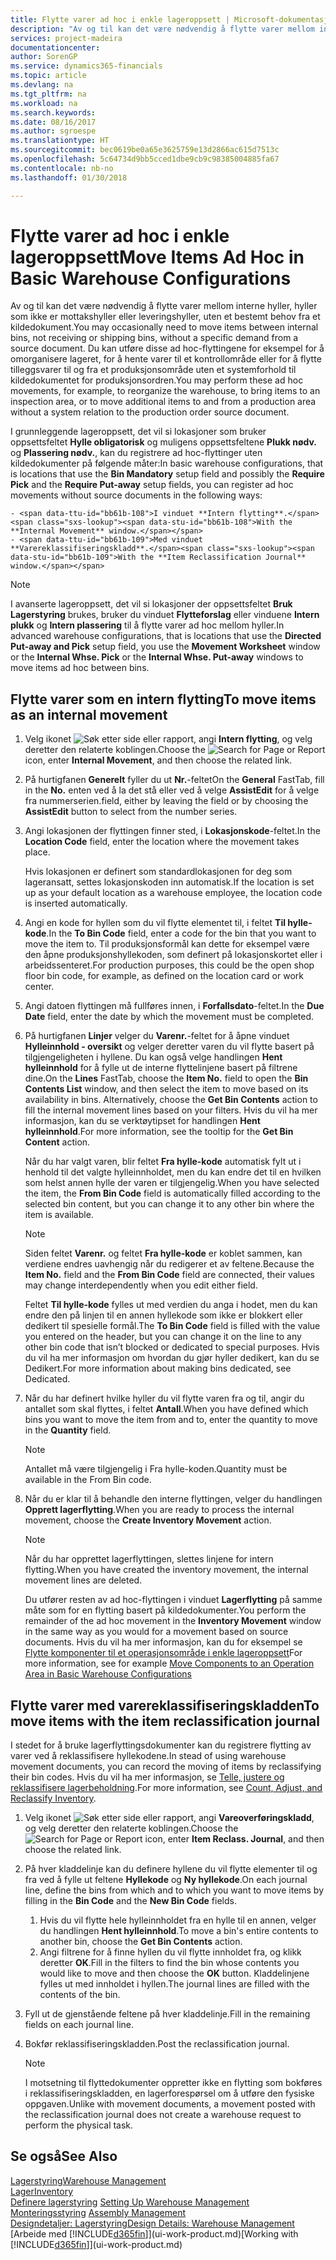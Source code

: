 ```yaml
---
title: Flytte varer ad hoc i enkle lageroppsett | Microsoft-dokumentasjon
description: "Av og til kan det være nødvendig å flytte varer mellom interne hyller, hyller som ikke er mottakshyller eller leveringshyller, uten et bestemt behov fra et kildedokument. Du kan utføre disse ad hoc-flyttingene for eksempel for å omorganisere lageret, for å hente varer til et kontrollområde eller for å flytte tilleggsvarer til og fra et produksjonsområde uten et systemforhold til kildedokumentet for produksjonsordren."
services: project-madeira
documentationcenter: 
author: SorenGP
ms.service: dynamics365-financials
ms.topic: article
ms.devlang: na
ms.tgt_pltfrm: na
ms.workload: na
ms.search.keywords: 
ms.date: 08/16/2017
ms.author: sgroespe
ms.translationtype: HT
ms.sourcegitcommit: bec0619be0a65e3625759e13d2866ac615d7513c
ms.openlocfilehash: 5c64734d9bb5cced1dbe9cb9c98385004885fa67
ms.contentlocale: nb-no
ms.lasthandoff: 01/30/2018

---
```

# <a name="move-items-ad-hoc-in-basic-warehouse-configurations"></a><span data-ttu-id="bb61b-104">Flytte varer ad hoc i enkle lageroppsett</span><span class="sxs-lookup"><span data-stu-id="bb61b-104">Move Items Ad Hoc in Basic Warehouse Configurations</span></span>
<span data-ttu-id="bb61b-105">Av og til kan det være nødvendig å flytte varer mellom interne hyller, hyller som ikke er mottakshyller eller leveringshyller, uten et bestemt behov fra et kildedokument.</span><span class="sxs-lookup"><span data-stu-id="bb61b-105">You may occasionally need to move items between internal bins, not receiving or shipping bins, without a specific demand from a source document.</span></span> <span data-ttu-id="bb61b-106">Du kan utføre disse ad hoc-flyttingene for eksempel for å omorganisere lageret, for å hente varer til et kontrollområde eller for å flytte tilleggsvarer til og fra et produksjonsområde uten et systemforhold til kildedokumentet for produksjonsordren.</span><span class="sxs-lookup"><span data-stu-id="bb61b-106">You may perform these ad hoc movements, for example, to reorganize the warehouse, to bring items to an inspection area, or to move additional items to and from a production area without a system relation to the production order source document.</span></span>  

<span data-ttu-id="bb61b-107">I grunnleggende lageroppsett, det vil si lokasjoner som bruker oppsettsfeltet **Hylle obligatorisk** og muligens oppsettsfeltene **Plukk nødv.** og **Plassering nødv.**, kan du registrere ad hoc-flyttinger uten kildedokumenter på følgende måter:</span><span class="sxs-lookup"><span data-stu-id="bb61b-107">In basic warehouse configurations, that is locations that use the **Bin Mandatory** setup field and possibly the **Require Pick** and the **Require Put-away** setup fields, you can register ad hoc movements without source documents in the following ways:</span></span>  

    - <span data-ttu-id="bb61b-108">I vinduet **Intern flytting**.</span><span class="sxs-lookup"><span data-stu-id="bb61b-108">With the **Internal Movement** window.</span></span>  
    - <span data-ttu-id="bb61b-109">Med vinduet **Varereklassifiseringskladd**.</span><span class="sxs-lookup"><span data-stu-id="bb61b-109">With the **Item Reclassification Journal** window.</span></span>  

> [!NOTE]  
>  <span data-ttu-id="bb61b-110">I avanserte lageroppsett, det vil si lokasjoner der oppsettsfeltet **Bruk Lagerstyring** brukes, bruker du vinduet **Flytteforslag** eller vinduene **Intern plukk** og **Intern plassering** til å flytte varer ad hoc mellom hyller.</span><span class="sxs-lookup"><span data-stu-id="bb61b-110">In advanced warehouse configurations, that is locations that use the **Directed Put-away and Pick** setup field, you use the **Movement Worksheet** window or the **Internal Whse. Pick** or the **Internal Whse. Put-away** windows to move items ad hoc between bins.</span></span>  

## <a name="to-move-items-as-an-internal-movement"></a><span data-ttu-id="bb61b-111">Flytte varer som en intern flytting</span><span class="sxs-lookup"><span data-stu-id="bb61b-111">To move items as an internal movement</span></span>  
1.  <span data-ttu-id="bb61b-112">Velg ikonet ![Søk etter side eller rapport](media/ui-search/search_small.png "Søk etter side eller rapport"), angi **Intern flytting**, og velg deretter den relaterte koblingen.</span><span class="sxs-lookup"><span data-stu-id="bb61b-112">Choose the ![Search for Page or Report](media/ui-search/search_small.png "Search for Page or Report icon") icon, enter **Internal Movement**, and then choose the related link.</span></span>  
2.  <span data-ttu-id="bb61b-113">På hurtigfanen **Generelt** fyller du ut **Nr.**-feltet</span><span class="sxs-lookup"><span data-stu-id="bb61b-113">On the **General** FastTab, fill in the **No.**</span></span> <span data-ttu-id="bb61b-114">enten ved å la det stå eller ved å velge **AssistEdit** for å velge fra nummerserien.</span><span class="sxs-lookup"><span data-stu-id="bb61b-114">field, either by leaving the field or by choosing the **AssistEdit** button to select from the number series.</span></span>  
3.  <span data-ttu-id="bb61b-115">Angi lokasjonen der flyttingen finner sted, i **Lokasjonskode**-feltet.</span><span class="sxs-lookup"><span data-stu-id="bb61b-115">In the **Location Code** field, enter the location where the movement takes place.</span></span>  

    <span data-ttu-id="bb61b-116">Hvis lokasjonen er definert som standardlokasjonen for deg som lageransatt, settes lokasjonskoden inn automatisk.</span><span class="sxs-lookup"><span data-stu-id="bb61b-116">If the location is set up as your default location as a warehouse employee, the location code is inserted automatically.</span></span>  
4.  <span data-ttu-id="bb61b-117">Angi en kode for hyllen som du vil flytte elementet til, i feltet **Til hylle-kode**.</span><span class="sxs-lookup"><span data-stu-id="bb61b-117">In the **To Bin Code** field, enter a code for the bin that you want to move the item to.</span></span> <span data-ttu-id="bb61b-118">Til produksjonsformål kan dette for eksempel være den åpne produksjonshyllekoden, som definert på lokasjonskortet eller i arbeidssenteret.</span><span class="sxs-lookup"><span data-stu-id="bb61b-118">For production purposes, this could be the open shop floor bin code, for example, as defined on the location card or work center.</span></span>  
5.  <span data-ttu-id="bb61b-119">Angi datoen flyttingen må fullføres innen, i **Forfallsdato**-feltet.</span><span class="sxs-lookup"><span data-stu-id="bb61b-119">In the **Due Date** field, enter the date by which the movement must be completed.</span></span>  
6.  <span data-ttu-id="bb61b-120">På hurtigfanen **Linjer** velger du **Varenr.**-feltet for å åpne vinduet **Hylleinnhold - oversikt** og velger deretter varen du vil flytte basert på tilgjengeligheten i hyllene. Du kan også velge handlingen **Hent hylleinnhold** for å fylle ut de interne flyttelinjene basert på filtrene dine.</span><span class="sxs-lookup"><span data-stu-id="bb61b-120">On the **Lines** FastTab, choose the **Item No.** field to open the **Bin Contents List** window, and then select the item to move based on its availability in bins. Alternatively, choose the **Get Bin Contents** action to fill the internal movement lines based on your filters.</span></span> <span data-ttu-id="bb61b-121">Hvis du vil ha mer informasjon, kan du se verktøytipset for handlingen **Hent hylleinnhold**.</span><span class="sxs-lookup"><span data-stu-id="bb61b-121">For more information, see the tooltip for the **Get Bin Content** action.</span></span>   

    <span data-ttu-id="bb61b-122">Når du har valgt varen, blir feltet **Fra hylle-kode** automatisk fylt ut i henhold til det valgte hylleinnholdet, men du kan endre det til en hvilken som helst annen hylle der varen er tilgjengelig.</span><span class="sxs-lookup"><span data-stu-id="bb61b-122">When you have selected the item, the **From Bin Code** field is automatically filled according to the selected bin content, but you can change it to any other bin where the item is available.</span></span>  

    > [!NOTE]  
    >  <span data-ttu-id="bb61b-123">Siden feltet **Varenr.** og feltet **Fra hylle-kode** er koblet sammen, kan verdiene endres uavhengig når du redigerer et av feltene.</span><span class="sxs-lookup"><span data-stu-id="bb61b-123">Because the **Item No.** field and the **From Bin Code** field are connected, their values may change interdependently when you edit either field.</span></span>  

    <span data-ttu-id="bb61b-124">Feltet **Til hylle-kode** fylles ut med verdien du anga i hodet, men du kan endre den på linjen til en annen hyllekode som ikke er blokkert eller dedikert til spesielle formål.</span><span class="sxs-lookup"><span data-stu-id="bb61b-124">The **To Bin Code** field is filled with the value you entered on the header, but you can change it on the line to any other bin code that isn’t blocked or dedicated to special purposes.</span></span> <span data-ttu-id="bb61b-125">Hvis du vil ha mer informasjon om hvordan du gjør hyller dedikert, kan du se Dedikert.</span><span class="sxs-lookup"><span data-stu-id="bb61b-125">For more information about making bins dedicated, see Dedicated.</span></span>  
7.  <span data-ttu-id="bb61b-126">Når du har definert hvilke hyller du vil flytte varen fra og til, angir du antallet som skal flyttes, i feltet **Antall**.</span><span class="sxs-lookup"><span data-stu-id="bb61b-126">When you have defined which bins you want to move the item from and to, enter the quantity to move in the **Quantity** field.</span></span>  

    > [!NOTE]  
    >  <span data-ttu-id="bb61b-127">Antallet må være tilgjengelig i Fra hylle-koden.</span><span class="sxs-lookup"><span data-stu-id="bb61b-127">Quantity must be available in the From Bin code.</span></span>  

8.  <span data-ttu-id="bb61b-128">Når du er klar til å behandle den interne flyttingen, velger du handlingen **Opprett lagerflytting**.</span><span class="sxs-lookup"><span data-stu-id="bb61b-128">When you are ready to process the internal movement, choose the **Create Inventory Movement** action.</span></span>  

    > [!NOTE]  
    >  <span data-ttu-id="bb61b-129">Når du har opprettet lagerflyttingen, slettes linjene for intern flytting.</span><span class="sxs-lookup"><span data-stu-id="bb61b-129">When you have created the inventory movement, the internal movement lines are deleted.</span></span>  

    <span data-ttu-id="bb61b-130">Du utfører resten av ad hoc-flyttingen i vinduet **Lagerflytting** på samme måte som for en flytting basert på kildedokumenter.</span><span class="sxs-lookup"><span data-stu-id="bb61b-130">You perform the remainder of the ad hoc movement in the **Inventory Movement** window in the same way as you would for a movement based on source documents.</span></span> <span data-ttu-id="bb61b-131">Hvis du vil ha mer informasjon, kan du for eksempel se [Flytte komponenter til et operasjonsområde i enkle lageroppsett](warehouse-how-to-move-components-to-an-operation-area-in-basic-warehousing.md)</span><span class="sxs-lookup"><span data-stu-id="bb61b-131">For more information, see for example [Move Components to an Operation Area in Basic Warehouse Configurations](warehouse-how-to-move-components-to-an-operation-area-in-basic-warehousing.md)</span></span>  

## <a name="to-move-items-with-the-item-reclassification-journal"></a><span data-ttu-id="bb61b-132">Flytte varer med varereklassifiseringskladden</span><span class="sxs-lookup"><span data-stu-id="bb61b-132">To move items with the item reclassification journal</span></span>
<span data-ttu-id="bb61b-133">I stedet for å bruke lagerflyttingsdokumenter kan du registrere flytting av varer ved å reklassifisere hyllekodene.</span><span class="sxs-lookup"><span data-stu-id="bb61b-133">In stead of using warehouse movement documents, you can record the moving of items by reclassifying their bin codes.</span></span> <span data-ttu-id="bb61b-134">Hvis du vil ha mer informasjon, se [Telle, justere og reklassifisere lagerbeholdning](inventory-how-count-adjust-reclassify.md).</span><span class="sxs-lookup"><span data-stu-id="bb61b-134">For more information, see [Count, Adjust, and Reclassify Inventory](inventory-how-count-adjust-reclassify.md).</span></span>   
1.  <span data-ttu-id="bb61b-135">Velg ikonet ![Søk etter side eller rapport](media/ui-search/search_small.png "Søk etter side eller rapport"), angi **Vareoverføringskladd**, og velg deretter den relaterte koblingen.</span><span class="sxs-lookup"><span data-stu-id="bb61b-135">Choose the ![Search for Page or Report](media/ui-search/search_small.png "Search for Page or Report icon") icon, enter **Item Reclass. Journal**, and then choose the related link.</span></span>  
2.  <span data-ttu-id="bb61b-136">På hver kladdelinje kan du definere hyllene du vil flytte elementer til og fra ved å fylle ut feltene **Hyllekode** og **Ny hyllekode**.</span><span class="sxs-lookup"><span data-stu-id="bb61b-136">On each journal line, define the bins from which and to which you want to move items by filling in the **Bin Code** and the **New Bin Code** fields.</span></span>  

    1.  <span data-ttu-id="bb61b-137">Hvis du vil flytte hele hylleinnholdet fra en hylle til en annen, velger du handlingen **Hent hylleinnhold**.</span><span class="sxs-lookup"><span data-stu-id="bb61b-137">To move a bin's entire contents to another bin, choose the **Get Bin Contents** action.</span></span>  
    2.  <span data-ttu-id="bb61b-138">Angi filtrene for å finne hyllen du vil flytte innholdet fra, og klikk deretter **OK**.</span><span class="sxs-lookup"><span data-stu-id="bb61b-138">Fill in the filters to find the bin whose contents you would like to move and then choose the **OK** button.</span></span> <span data-ttu-id="bb61b-139">Kladdelinjene fylles ut med innholdet i hyllen.</span><span class="sxs-lookup"><span data-stu-id="bb61b-139">The journal lines are filled with the contents of the bin.</span></span>  
3.  <span data-ttu-id="bb61b-140">Fyll ut de gjenstående feltene på hver kladdelinje.</span><span class="sxs-lookup"><span data-stu-id="bb61b-140">Fill in the remaining fields on each journal line.</span></span>   
4.  <span data-ttu-id="bb61b-141">Bokfør reklassifiseringskladden.</span><span class="sxs-lookup"><span data-stu-id="bb61b-141">Post the reclassification journal.</span></span>  

    > [!NOTE]  
    >  <span data-ttu-id="bb61b-142">I motsetning til flyttedokumenter oppretter ikke en flytting som bokføres i reklassifiseringskladden, en lagerforespørsel om å utføre den fysiske oppgaven.</span><span class="sxs-lookup"><span data-stu-id="bb61b-142">Unlike with movement documents, a movement posted with the reclassification journal does not create a warehouse request to perform the physical task.</span></span>  

## <a name="see-also"></a><span data-ttu-id="bb61b-143">Se også</span><span class="sxs-lookup"><span data-stu-id="bb61b-143">See Also</span></span>  
[<span data-ttu-id="bb61b-144">Lagerstyring</span><span class="sxs-lookup"><span data-stu-id="bb61b-144">Warehouse Management</span></span>](warehouse-manage-warehouse.md)  
[<span data-ttu-id="bb61b-145">Lager</span><span class="sxs-lookup"><span data-stu-id="bb61b-145">Inventory</span></span>](inventory-manage-inventory.md)  
<span data-ttu-id="bb61b-146">[Definere lagerstyring](warehouse-setup-warehouse.md)   </span><span class="sxs-lookup"><span data-stu-id="bb61b-146">[Setting Up Warehouse Management](warehouse-setup-warehouse.md)   </span></span>  
<span data-ttu-id="bb61b-147">[Monteringsstyring](assembly-assemble-items.md)  </span><span class="sxs-lookup"><span data-stu-id="bb61b-147">[Assembly Management](assembly-assemble-items.md)  </span></span>  
[<span data-ttu-id="bb61b-148">Designdetaljer: Lagerstyring</span><span class="sxs-lookup"><span data-stu-id="bb61b-148">Design Details: Warehouse Management</span></span>](design-details-warehouse-management.md)  
<span data-ttu-id="bb61b-149">[Arbeide med [!INCLUDE[d365fin](includes/d365fin_md.md)]](ui-work-product.md)</span><span class="sxs-lookup"><span data-stu-id="bb61b-149">[Working with [!INCLUDE[d365fin](includes/d365fin_md.md)]](ui-work-product.md)</span></span>

